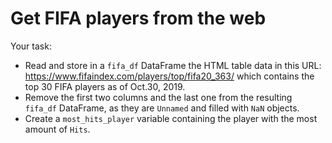# Get FIFA players from the web

Your task:

- Read and store in a `fifa_df` DataFrame the HTML table data in this URL: https://www.fifaindex.com/players/top/fifa20_363/ which contains the top 30 FIFA players as of Oct.30, 2019.
- Remove the first two columns and the last one from the resulting `fifa_df` DataFrame, as they are `Unnamed` and filled with `NaN` objects.
- Create a `most_hits_player` variable containing the player with the most amount of `Hits`.
